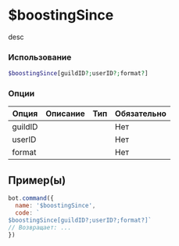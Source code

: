 # $boostingSince
desc
### Использование
```php
$boostingSince[guildID?;userID?;format?]
```

### Опции

| Опция | Описание | Тип | Обязательно |
|--------|-------------|------|----------|
| guildID |  |  | Нет | 
| userID |  |  | Нет | 
| format |  |  | Нет |
## Пример(ы)

```javascript
bot.command({
  name: '$boostingSince',
  code: `
$boostingSince[guildID?;userID?;format?]`
// Возвращает: ...
})
```